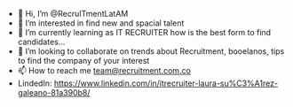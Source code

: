 - 👋 Hi, I’m @RecruITmentLatAM
- 👀 I’m interested in find new and spacial talent
- 🌱 I’m currently learning as IT RECRUITER how is the best form to find candidates...
- 💞️ I’m looking to collaborate on trends about Recruitment, booelanos, tips to find the company of your interest
- 📫 How to reach me team@recruitment.com.co 
- LindedIn: https://www.linkedin.com/in/itrecruiter-laura-su%C3%A1rez-galeano-81a390b8/

<!---
RecruITmentLatAM/RecruITmentLatAM is a ✨ special ✨ repository because its `README.md` (this file) appears on your GitHub profile.
You can click the Preview link to take a look at your changes.
--->

